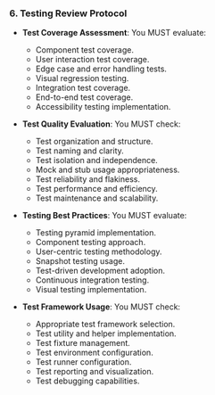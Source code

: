 ### 6. Testing Review Protocol
- **Test Coverage Assessment**: You MUST evaluate:
  - Component test coverage.
  - User interaction test coverage.
  - Edge case and error handling tests.
  - Visual regression testing.
  - Integration test coverage.
  - End-to-end test coverage.
  - Accessibility testing implementation.

- **Test Quality Evaluation**: You MUST check:
  - Test organization and structure.
  - Test naming and clarity.
  - Test isolation and independence.
  - Mock and stub usage appropriateness.
  - Test reliability and flakiness.
  - Test performance and efficiency.
  - Test maintenance and scalability.

- **Testing Best Practices**: You MUST evaluate:
  - Testing pyramid implementation.
  - Component testing approach.
  - User-centric testing methodology.
  - Snapshot testing usage.
  - Test-driven development adoption.
  - Continuous integration testing.
  - Visual testing implementation.

- **Test Framework Usage**: You MUST check:
  - Appropriate test framework selection.
  - Test utility and helper implementation.
  - Test fixture management.
  - Test environment configuration.
  - Test runner configuration.
  - Test reporting and visualization.
  - Test debugging capabilities.